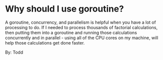 # Why should I use goroutine?

A goroutine, concurrency, and parallelism is helpful when you have a lot of processing to do. If I needed to process thousands of factorial calculations, then putting them into a goroutine and running those calculations concurrently and in parallel - using all of the CPU cores on my machine, will help those calculations get done faster. 

By: Todd